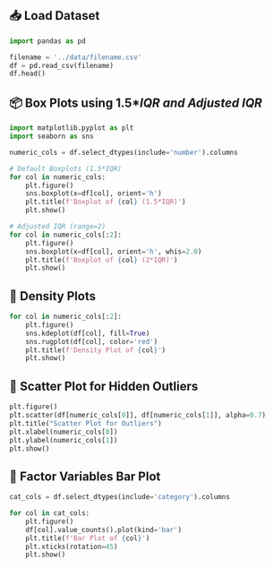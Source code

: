## 📥 Load Dataset

```python
import pandas as pd

filename = '../data/filename.csv'
df = pd.read_csv(filename)
df.head()

```
## 📦 Box Plots using 1.5*_IQR and Adjusted IQR_

```python
import matplotlib.pyplot as plt
import seaborn as sns

numeric_cols = df.select_dtypes(include='number').columns

# Default Boxplots (1.5*IQR)
for col in numeric_cols:
    plt.figure()
    sns.boxplot(x=df[col], orient='h')
    plt.title(f'Boxplot of {col} (1.5*IQR)')
    plt.show()

# Adjusted IQR (range=2)
for col in numeric_cols[:2]:
    plt.figure()
    sns.boxplot(x=df[col], orient='h', whis=2.0)
    plt.title(f'Boxplot of {col} (2*IQR)')
    plt.show()
```
## 🌊 Density Plots

```python
for col in numeric_cols[:2]:
    plt.figure()
    sns.kdeplot(df[col], fill=True)
    sns.rugplot(df[col], color='red')
    plt.title(f'Density Plot of {col}')
    plt.show()
```
## 🔎 Scatter Plot for Hidden Outliers

```python
plt.figure()
plt.scatter(df[numeric_cols[0]], df[numeric_cols[1]], alpha=0.7)
plt.title("Scatter Plot for Outliers")
plt.xlabel(numeric_cols[0])
plt.ylabel(numeric_cols[1])
plt.show()
```
## 🧩 Factor Variables Bar Plot

```python
cat_cols = df.select_dtypes(include='category').columns

for col in cat_cols:
    plt.figure()
    df[col].value_counts().plot(kind='bar')
    plt.title(f'Bar Plot of {col}')
    plt.xticks(rotation=45)
    plt.show()
```